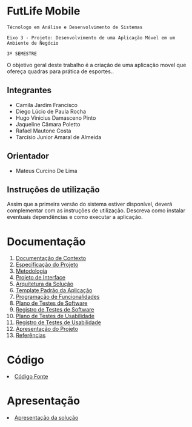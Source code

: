 # FutLife Mobile

`Técnologo em Análise e Desenvolvimento de Sistemas`

`Eixo 3 - Projeto: Desenvolvimento de uma Aplicação Móvel em um Ambiente de Negócio`

`3º SEMESTRE`

O objetivo geral deste trabalho é a criação de uma aplicação movel que ofereça quadras para prática de esportes..

## Integrantes

* Camila Jardim Francisco
* Diego Lúcio de Paula Rocha
* Hugo Vinicius Damasceno Pinto
* Jaqueline Câmara Poletto
* Rafael Mautone Costa
* Tarcísio Junior Amaral de Almeida


## Orientador

* Mateus Curcino De Lima

## Instruções de utilização

Assim que a primeira versão do sistema estiver disponível, deverá complementar com as instruções de utilização. Descreva como instalar eventuais dependências e como executar a aplicação.

# Documentação

<ol>
<li><a href="docs/01-Documentação de Contexto.pdf"> Documentação de Contexto</a></li>
<li><a href="docs/02-Especificação do Projeto.pdf"> Especificação do Projeto</a></li>
<li><a href="docs/03-Metodologia.pdf"> Metodologia</a></li>
<li><a href="docs/04-Projeto de Interface.pdf"> Projeto de Interface</a></li>
<li><a href="docs/05-Arquitetura da Solução.pdf"> Arquitetura da Solução</a></li>
<li><a href="docs/06-Template Padrão da Aplicação.md"> Template Padrão da Aplicação</a></li>
<li><a href="docs/07-Programação de Funcionalidades.pdf"> Programação de Funcionalidades</a></li>
<li><a href="docs/08-Plano de Testes de Software.pdf"> Plano de Testes de Software</a></li>
<li><a href="docs/09-Registro de Testes de Software.md"> Registro de Testes de Software</a></li>
<li><a href="docs/10-Plano de Testes de Usabilidade.md"> Plano de Testes de Usabilidade</a></li>
<li><a href="docs/11-Registro de Testes de Usabilidade.md"> Registro de Testes de Usabilidade</a></li>
<li><a href="docs/12-Apresentação do Projeto.md"> Apresentação do Projeto</a></li>
<li><a href="docs/13-Referências.md"> Referências</a></li>
</ol>

# Código

<li><a href="src/README.md"> Código Fonte</a></li>

# Apresentação

<li><a href="presentation/README.md"> Apresentação da solução</a></li>

